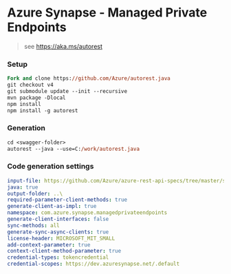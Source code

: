 # Azure Synapse - Managed Private Endpoints

> see https://aka.ms/autorest

### Setup
```ps
Fork and clone https://github.com/Azure/autorest.java 
git checkout v4
git submodule update --init --recursive
mvn package -Dlocal
npm install
npm install -g autorest
```

### Generation
```ps
cd <swagger-folder>
autorest --java --use=C:/work/autorest.java
```

### Code generation settings
``` yaml
input-file: https://github.com/Azure/azure-rest-api-specs/tree/master/specification/synapse/data-plane/Microsoft.Synapse/preview/2019-06-01-preview/managedPrivateEndpoints.json
java: true
output-folder: ..\
required-parameter-client-methods: true
generate-client-as-impl: true
namespace: com.azure.synapse.managedprivateendpoints
generate-client-interfaces: false
sync-methods: all
generate-sync-async-clients: true
license-header: MICROSOFT_MIT_SMALL
add-context-parameter: true
context-client-method-parameter: true
credential-types: tokencredential
credential-scopes: https://dev.azuresynapse.net/.default
```
